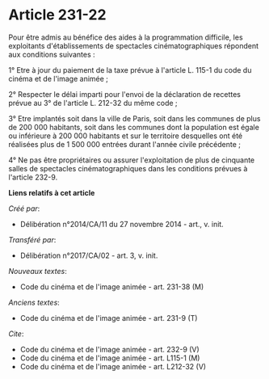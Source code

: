 # Article 231-22

Pour être admis au bénéfice des aides à la programmation difficile, les exploitants d'établissements de spectacles
cinématographiques répondent aux conditions suivantes : 

1° Etre à jour du paiement de la taxe prévue à l'article L. 115-1 du code du cinéma et de l'image animée ; 

2° Respecter le délai imparti pour l'envoi de la déclaration de recettes prévue au 3° de l'article L. 212-32 du même code ; 

3° Etre implantés soit dans la ville de Paris, soit dans les communes de plus de 200 000 habitants, soit dans les communes
dont la population est égale ou inférieure à 200 000 habitants et sur le territoire desquelles ont été réalisées plus de 1
500 000 entrées durant l'année civile précédente ; 

4° Ne pas être propriétaires ou assurer l'exploitation de plus de cinquante salles de spectacles cinématographiques dans les
conditions prévues à l'article 232-9.

**Liens relatifs à cet article**

_Créé par_:

  - Délibération n°2014/CA/11 du 27 novembre 2014 - art., v. init.

_Transféré par_:

  - Délibération n°2017/CA/02 - art. 3, v. init.

_Nouveaux textes_:

  - Code du cinéma et de l'image animée - art. 231-38 (M)

_Anciens textes_:

  - Code du cinéma et de l'image animée - art. 231-9 (T)

_Cite_:

  - Code du cinéma et de l'image animée - art. 232-9 (V)
  - Code du cinéma et de l'image animée - art. L115-1 (M)
  - Code du cinéma et de l'image animée - art. L212-32 (V)
